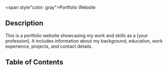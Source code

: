 <span style"color: gray">Portfolio Website</span>

## Description

This is a portfolio website showcasing my work and skills as a [your profession]. It includes information about my background, education, work experience, projects, and contact details.

## Table of Contents

